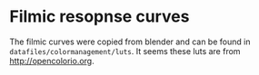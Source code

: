 

# Filmic resopnse curves

The filmic curves were copied from blender and can be found in `datafiles/colormanagement/luts`.
It seems these luts are from http://opencolorio.org.

